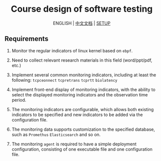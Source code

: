 <div align="center">

<h1>Course design of software testing</h1>

<span>ENGLISH</span> | <a href="./README-ZH.md">中文文档</a> | <a href="./setup/README.md">SETUP</a>

</div>

## Requirements

1. Monitor the regular indicators of linux kernel based on `ebpf`.

2. Need to collect relevant research materials in this field (word/ppt/pdf, etc.)

3. Implement several common monitoring indicators, including at least the following: `tcpceonnect` `tcpretrans` `tcprtt` `biolatency`

4. Implement front-end display of monitoring indicators, with the ability to select the displayed monitoring indicators and the observation time period.

5. The monitoring indicators are configurable, which allows both existing indicators to be specified and new indicators to be added via the configuration file.

6. The monitoring data supports customization to the specified database, such as `Promethus` `Elasticsearch` and so on.

7. The monitoring `agent` is required to have a simple deployment configuration, consisting of one executable file and one configuration file.
